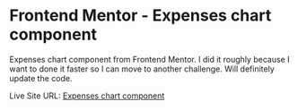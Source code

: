 # Frontend Mentor - Expenses chart component

Expenses chart component from Frontend Mentor. I did it roughly because I want to done it faster so I can move to another challenge. Will definitely update the code.

Live Site URL: [Expenses chart component](https://expenseschartcomp-frontendmentor.netlify.app/)
